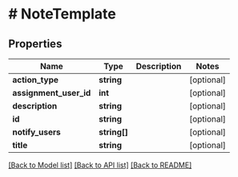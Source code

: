 # # NoteTemplate

## Properties

Name | Type | Description | Notes
------------ | ------------- | ------------- | -------------
**action_type** | **string** |  | [optional]
**assignment_user_id** | **int** |  | [optional]
**description** | **string** |  | [optional]
**id** | **string** |  | [optional]
**notify_users** | **string[]** |  | [optional]
**title** | **string** |  | [optional]

[[Back to Model list]](../../README.md#models) [[Back to API list]](../../README.md#endpoints) [[Back to README]](../../README.md)
